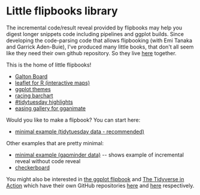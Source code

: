 # Little flipbooks library

The incremental code/result reveal provided by flipbooks may help you digest longer snippets code including pipelines and ggplot builds.  Since developing the code-parsing code that allows flipbooking (with Emi Tanaka and Garrick Aden-Buie), I've produced many little books, that don't all seem like they need their own github repository.  So they live [here](https://github.com/EvaMaeRey/little_flipbooks_library) together.  

This is the home of little flipbooks!

- [Galton Board](https://evamaerey.github.io/little_flipbooks_library/galton_board/galton_board.html#1)
- [leaflet for R (interactive maps)](https://evamaerey.github.io/little_flipbooks_library/leaflet/leaflet#1)
- [ggplot themes](https://evamaerey.github.io/little_flipbooks_library/taming_themes_in_ggplot/taming_ggplot_themes.html)
- [racing barchart](https://evamaerey.github.io/little_flipbooks_library/racing_bars/racing_barcharts.html)
- [#tidytuesday highlights](https://evamaerey.github.io/little_flipbooks_library/tidytuesday_highlights/tidytuesday_highlights.html)
- [easing gallery for gganimate](https://evamaerey.github.io/easing_gganimate/easing_examples.html)


Would you like to make a flipbook? You can start here:

- [minimal example (tidytuesday data - recommended)](https://evamaerey.github.io/little_flipbooks_library/tidytuesday_minimal_example/tidytuesday_minimal_example)

Other examples that are pretty minimal:

- [minimal example (gapminder data)](https://evamaerey.github.io/little_flipbooks_library/minimal_example/minimal_example) -- shows example of incremental reveal without code reveal
- [checkerboard](https://evamaerey.github.io/little_flipbooks_library/checkerboard/checkerboard.html)


You might also be interested in [the ggplot flipbook](https://evamaerey.github.io/ggplot_flipbook/ggplot_flipbook_xaringan.html) and [The Tidyverse in Action](https://evamaerey.github.io/tidyverse_in_action/tidyverse_in_action.html) which have their own GitHub repositories [here](https://github.com/EvaMaeRey/ggplot_flipbook) and [here](https://github.com/EvaMaeRey/tidyverse_in_action) respectively.  
